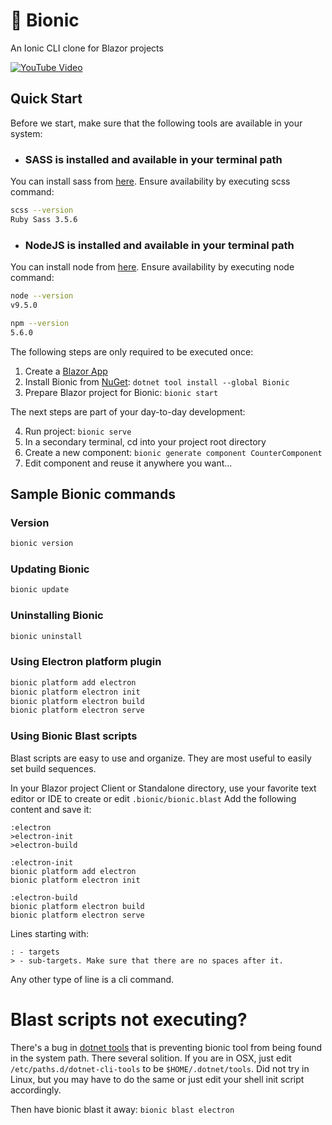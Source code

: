 # 🤖 Bionic

An Ionic CLI clone for Blazor projects

[![YouTube Video](https://img.youtube.com/vi/NONCv-i4Q34/0.jpg)](https://youtu.be/NONCv-i4Q34)

## Quick Start

Before we start, make sure that the following tools are available in your system:

- ### SASS is installed and available in your terminal path

You can install sass from [here](https://sass-lang.com/install).
Ensure availability by executing scss command:
```bash
scss --version
Ruby Sass 3.5.6
```

- ### NodeJS is installed and available in your terminal path

You can install node from [here](https://nodejs.org/).
Ensure availability by executing node command:
```bash
node --version
v9.5.0
```

```bash
npm --version
5.6.0
```

The following steps are only required to be executed once:

1. Create a [Blazor App](https://blazor.net/docs/get-started.html)
2. Install Bionic from [NuGet](https://www.nuget.org/packages/Bionic): ```dotnet tool install --global Bionic```
3. Prepare Blazor project for Bionic: ```bionic start```

The next steps are part of your day-to-day development:

4. Run project: ```bionic serve```
5. In a secondary terminal, cd into your project root directory
6. Create a new component: ```bionic generate component CounterComponent```
7. Edit component and reuse it anywhere you want...

## Sample Bionic commands

### Version
```bash
bionic version
```

### Updating Bionic

```bash
bionic update
```

### Uninstalling Bionic

```bash
bionic uninstall
```

### Using Electron platform plugin

```bash
bionic platform add electron
bionic platform electron init
bionic platform electron build
bionic platform electron serve
```

### Using Bionic Blast scripts

Blast scripts are easy to use and organize.
They are most useful to easily set build sequences.

In your Blazor project Client or Standalone directory, use your favorite text editor or IDE to create or edit ```.bionic/bionic.blast```
Add the following content and save it:

```text
:electron
>electron-init
>electron-build

:electron-init
bionic platform add electron
bionic platform electron init

:electron-build
bionic platform electron build
bionic platform electron serve
```

Lines starting with:
```text
: - targets
> - sub-targets. Make sure that there are no spaces after it.
```
Any other type of line is a cli command.
 
# Blast scripts not executing?

There's a bug in [dotnet tools](https://github.com/dotnet/cli/issues/9321) that is preventing bionic tool from being found in the system path.
There several solition. If you are in OSX, just edit ```/etc/paths.d/dotnet-cli-tools``` to be ```$HOME/.dotnet/tools```.
Did not try in Linux, but you may have to do the same or just edit your shell init script accordingly.


Then have bionic blast it away: ```bionic blast electron```